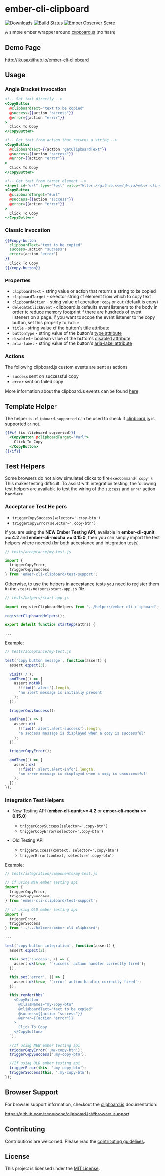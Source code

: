 # ember-cli-clipboard

[![Downloads](http://img.shields.io/npm/dm/ember-cli-clipboard.svg?style=flat-square)](https://npmjs.org/package/ember-cli-clipboard)
[![Build Status](https://travis-ci.org/jkusa/ember-cli-clipboard.svg?branch=master)](https://travis-ci.org/jkusa/ember-cli-clipboard) [![Ember Observer Score](http://emberobserver.com/badges/ember-cli-clipboard.svg)](http://emberobserver.com/addons/ember-cli-clipboard)

A simple ember wrapper around [clipboard.js](http://zenorocha.github.io/clipboard.js/) (no flash)

## Demo Page

http://jkusa.github.io/ember-cli-clipboard

## Usage

### Angle Bracket Invocation

```hbs
<!-- Set text directly -->
<CopyButton
  @clipboardText="text to be copied"
  @success={{action "success"}}
  @error={{action "error"}}
>
  Click To Copy
</CopyButton>

<!-- Get text from action that returns a string -->
<CopyButton
  @clipboardText={{action "getClipboardText"}}
  @success={{action "success"}}
  @error={{action "error"}}
>
  Click To Copy
</CopyButton>

<!-- Get text from target element -->
<input id="url" type="text" value="https://github.com/jkusa/ember-cli-clipboard">
<CopyButton
  @clipboardTarget="#url"
  @success={{action "success"}}
  @error={{action "error"}}
>
  Click To Copy
</CopyButton>
```

### Classic Invocation

```hbs
{{#copy-button
  clipboardText="text to be copied"
  success=(action "success")
  error=(action "error")
}}
  Click To Copy
{{/copy-button}}
```

### Properties

- `clipboardText` - string value or action that returns a string to be copied
- `clipboardTarget` - selector string of element from which to copy text
- `clipboardAction` - string value of operation: `copy` or `cut` (default is copy)
- `delegateClickEvent` - clipboard.js defaults event listeners to the body in order to reduce memory footprint if there are hundreds of event listeners on a page. If you want to scope the event listener to the copy button, set this property to `false`
- `title` - string value of the button's [title attribute](https://developer.mozilla.org/en-US/docs/Web/HTML/Global_attributes/title)
- `buttonType` - string value of the button's [type attribute](https://developer.mozilla.org/en-US/docs/Web/HTML/Element/button#Attributes)
- `disabled` - boolean value of the button's [disabled attribute](https://developer.mozilla.org/en-US/docs/Web/HTML/Element/button#Attributes)
- `aria-label` - string value of the button's [aria-label attribute](https://developer.mozilla.org/en-US/docs/Web/Accessibility/ARIA/ARIA_Techniques/Using_the_aria-label_attribute)

### Actions

The following clipboard.js custom events are sent as actions

- `success` sent on successful copy
- `error` sent on failed copy

More information about the clipboard.js events can be found [here](https://github.com/zenorocha/clipboard.js/#events)

## Template Helper

The helper `is-clipboard-supported` can be used to check if [clipboard.js](http://zenorocha.github.io/clipboard.js/) is supported or not.

```hbs
{{#if (is-clipboard-supported)}}
  <CopyButton @clipboardTarget="#url">
    Click To Copy
  </CopyButton>
{{/if}}
```

## Test Helpers

Some browsers do not allow simulated clicks to fire `execCommand('copy')`. This makes testing difficult. To assist with integration testing, the following test helpers are available to test the wiring of the `success` and `error` action handlers.

### Acceptance Test Helpers

- `triggerCopySuccess(selector='.copy-btn')`
- `triggerCopyError(selector='.copy-btn')`

If you are using the **NEW Ember Testing API**, available in **ember-cli-qunit >= 4.2** and **ember-cli-mocha >= 0.15.0**, then you can simply import the test helpers where needed (for both acceptance and integration tests).

```js
// tests/acceptance/my-test.js

import {
  triggerCopyError,
  triggerCopySuccess
} from 'ember-cli-clipboard/test-support';
```

Otherwise, to use the helpers in acceptance tests you need to register them in the `/tests/helpers/start-app.js` file.

```js
// tests/helpers/start-app.js

import registerClipboardHelpers from '../helpers/ember-cli-clipboard';

registerClipboardHelpers();

export default function startApp(attrs) {

...

```

Example:

```js
// tests/acceptance/my-test.js

test('copy button message', function(assert) {
  assert.expect(3);

  visit('/');
  andThen(() => {
    assert.notOk(
      !!find('.alert').length,
      'no alert message is initially present'
    );
  });

  triggerCopySuccess();

  andThen(() => {
    assert.ok(
      !!find('.alert.alert-success').length,
      'a success message is displayed when a copy is successful'
    );
  });

  triggerCopyError();

  andThen(() => {
    assert.ok(
      !!find('.alert.alert-info').length,
      'an error message is displayed when a copy is unsuccessful'
    );
  });
});
```

### Integration Test Helpers

- New Testing API (**ember-cli-qunit >= 4.2** or **ember-cli-mocha >= 0.15.0**)

  - `triggerCopySuccess(selector='.copy-btn')`
  - `triggerCopyError(selector='.copy-btn')`

- Old Testing API
  - `triggerSuccess(context, selector='.copy-btn')`
  - `triggerError(context, selector='.copy-btn')`

Example:

```js
// tests/integration/components/my-test.js

// if using NEW ember testing api
import {
  triggerCopyError,
  triggerCopySuccess
} from 'ember-cli-clipboard/test-support';

// if using OLD ember testing api
import {
  triggerError,
  triggerSuccess
} from '../../helpers/ember-cli-clipboard';

...

test('copy-button integration', function(assert) {
  assert.expect(2);

  this.set('success', () => {
    assert.ok(true, '`success` action handler correctly fired');
  });

  this.set('error', () => {
    assert.ok(true, '`error` action handler correctly fired');
  });

  this.render(hbs`
    <CopyButton
      @classNames="my-copy-btn"
      @clipboardText="text to be copied"
      @success={{action "success"}}
      @error={{action "error"}}
    >
      Click To Copy
    </CopyButton>
  `);

  //If using NEW ember testing api
  triggerCopyError('.my-copy-btn');
  triggerCopySuccess('.my-copy-btn');

  //If using OLD ember testing api
  triggerError(this, '.my-copy-btn');
  triggerSuccess(this, '.my-copy-btn');
});

```

## Browser Support

For browser support information, checkout the [clipboard.js](http://zenorocha.github.io/clipboard.js/) documentation:

https://github.com/zenorocha/clipboard.js/#browser-support

## Contributing

Contributions are welcomed. Please read the [contributing guidelines](CONTRIBUTING.md).

## License

This project is licensed under the [MIT License](LICENSE.md).
